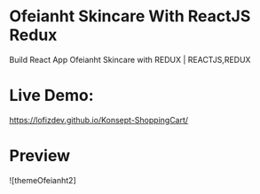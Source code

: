 # Ofeianht Skincare With ReactJS Redux

Build React App Ofeianht Skincare with REDUX | REACTJS,REDUX
# Live Demo:
https://lofizdev.github.io/Konsept-ShoppingCart/

# Preview
![themeOfeianht2]<img scr='https://user-images.githubusercontent.com/86564838/131101123-1018d8f4-d8a7-4d46-8154-4c9f8f156c4d.png' />
